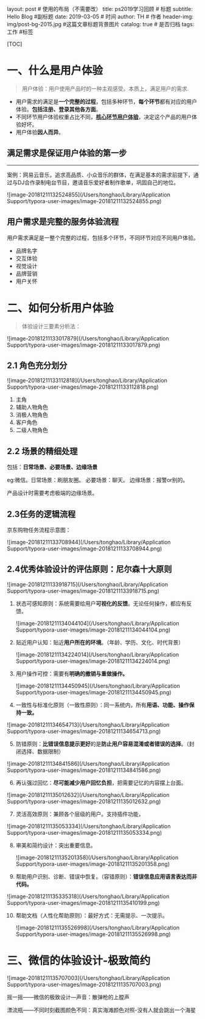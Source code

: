 layout:     post                    # 使用的布局（不需要改）
title:      ps2019学习回顾             # 标题 
subtitle:   Hello Blog #副标题
date:       2019-03-05              # 时间
author:     TH                      # 作者
header-img: img/post-bg-2015.jpg    #这篇文章标题背景图片
catalog: true                       # 是否归档
tags:工作                               #标签



[TOC]

# 一、什么是用户体验

> 用户体验：用户使用产品时的一种主观感受。本质上，满足用户的需求.

- 用户需求的满足是**一个完整的过程**，包括多种环节，**每个环节**都有对应的用户体验。**包括注册、登录其他各方面**。
- 不同环节用户体验权重占比不同，**<u>核心环节用户体验</u>**，决定这个产品的用户体验好坏。
- 用户体验**因人而异**。



## 满足需求是保证用户体验的第一步

------

案例：网易云音乐，追求高品质、小众音乐的群体，在满足基本的需求前提下，通过与DJ合作录制电台节目，邀请音乐爱好者制作歌单，巩固自己的地位。

![image-20181211132524855](/Users/tonghao/Library/Application Support/typora-user-images/image-20181211132524855.png)

## 用户需求是完整的服务体验流程

用户需求满足是一整个完整的过程，包括多个环节，不同环节对应不同用户体验。

- 品牌名字
- 交互体验
- 视觉设计
- 品牌营销
- 用户关怀



# 二、如何分析用户体验

> 体验设计三要素分析法：

![image-20181211133017879](/Users/tonghao/Library/Application Support/typora-user-images/image-20181211133017879.png)

## 2.1 角色充分划分

![image-20181211133112818](/Users/tonghao/Library/Application Support/typora-user-images/image-20181211133112818.png)

1. 主角
2. 辅助人物角色
3. 消极人物角色
4. 客户角色
5. 二级人物角色

## 2.2 场景的精细处理

包括：**日常场景、必要场景、边缘场景**

eg:微信。日常场景：刷朋友圈。 必要场景：聊天。 边缘场景：报警or别的。

产品设计时需要考虑极端的边缘场景。



## 2.3任务的逻辑流程

京东购物任务流程示意图：

![image-20181211133708944](/Users/tonghao/Library/Application Support/typora-user-images/image-20181211133708944.png)

## 2.4优秀体验设计的评估原则：尼尔森十大原则

![image-20181211133918715](/Users/tonghao/Library/Application Support/typora-user-images/image-20181211133918715.png)

1. 状态可感知原则：系统需要给用户**可视化的反馈**。无论任何操作，都应有反馈。

   ![image-20181211134044104](/Users/tonghao/Library/Application Support/typora-user-images/image-20181211134044104.png)

2. 贴近用户认知：贴近**用户所在的环境**。（年龄、学历、文化、时代背景）

    ![image-20181211134224014](/Users/tonghao/Library/Application Support/typora-user-images/image-20181211134224014.png)

3. 用户操作可控：需要有**明确的撤销与重做操作。**

   ![image-20181211134450945](/Users/tonghao/Library/Application Support/typora-user-images/image-20181211134450945.png)

4. 一致性与标准化原则（一致性原则）：同一系统内，所有**用语、功能、操作保持一致。**

![image-20181211134654713](/Users/tonghao/Library/Application Support/typora-user-images/image-20181211134654713.png)



5. 防错原则：**比错误信息提示更好**的是**防止用户容易混淆或者错误的选择**。（封闭选择、数据限制）

![image-20181211134841586](/Users/tonghao/Library/Application Support/typora-user-images/image-20181211134841586.png)

6. 再认强过回忆：**尽可能减少用户回忆负担**，把需要记忆的内容摆上台面。

![image-20181211135012632](/Users/tonghao/Library/Application Support/typora-user-images/image-20181211135012632.png)

7. 灵活高效原则：兼顾各个层级的用户。支持插件功能，

![image-20181211135053334](/Users/tonghao/Library/Application Support/typora-user-images/image-20181211135053334.png)

8. 审美和简约设计：突出重要信息。

   ![image-20181211135201358](/Users/tonghao/Library/Application Support/typora-user-images/image-20181211135201358.png)

9. 帮助用户识别、诊断、错误中恢复。（容错原则）：**错误信息应用语言表达而非代码。**

![image-20181211135335318](/Users/tonghao/Library/Application Support/typora-user-images/image-20181211135410199.png)

10. 帮助文档（人性化帮助原则）：最好方式：无需提示、一次提示。

    ![image-20181211135526998](/Users/tonghao/Library/Application Support/typora-user-images/image-20181211135526998.png)


# 三、微信的体验设计-极致简约

![image-20181211135707003](/Users/tonghao/Library/Application Support/typora-user-images/image-20181211135707003.png)

摇一摇——微信的极致设计—声音：散弹枪的上膛声

漂流瓶——不同时刻截图颜色不同：真实海滩颜色对照-没有人就会跳出一个海星



